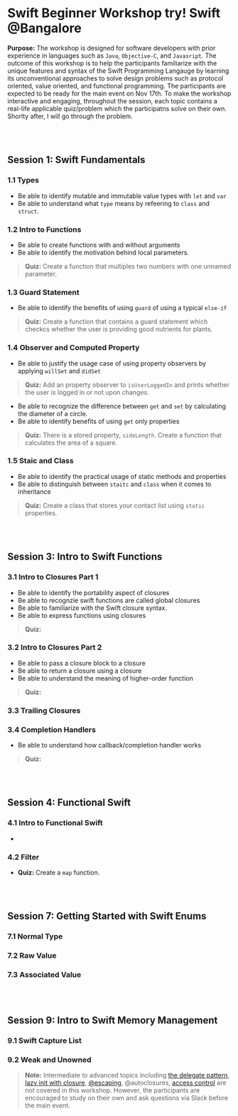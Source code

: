 # Swift Beginner Workshop try! Swift @Bangalore
**Purpose:** The workshop is designed for software developers with prior experience in languages such as `Java`, `Objective-C`, and `Javasript`. The outcome of this workshop is to help the participants familiarize with the unique features and syntax of the Swift Programming Langauge by learning its unconventional approaches to solve design problems such as protocol oriented, value oriented, and functional programming. The participants are expected to be ready for the main event on Nov 17th. To make the workshop interactive and engaging, throughout the session, each topic contains a real-life applicable quiz/problem which the participatns solve on their own. Shorlty after, I will go through the problem. 

<br>
<br>

## Session 1: Swift Fundamentals
### 1.1 Types
- Be able to identify mutable and immutable value types with `let` and `var`
- Be able to understand what `type` means by refeering to `class` and `struct`. 

### 1.2 Intro to Functions
- Be able to create functions with and without arguments
- Be able to identify the motivation behind local parameters.
> **Quiz:** Create a function that multiples two numbers with one unnamed parameter. 

### 1.3 Guard Statement
- Be able to identify the benefits of using `guard` of using a typical `else-if`
> **Quiz:** Create a function that contains a guard statement which checkcs whether the user is providing good nutrients for plants. 

### 1.4 Observer and Computed Property
- Be able to justify the usage case of using property observers by applying `willSet` and `didSet`
> **Quiz:** Add an property observer to `isUserLoggedIn` and prints whether the user is logged in or not upon changes. 
- Be able to recognize the difference between `get` and `set` by calculating the diameter of a circle. 
- Be able to identify benefits of using `get` only properties
> **Quiz:** There is a stored property, `sideLength`. Create a function that calculates the area of a square.  

### 1.5 Staic and Class 
- Be able to identify the practical usage of static methods and properties 
- Be able to distinguish between `staitc` and `class` when it comes to inheritance
> **Quiz:** Create a class that stores your contact list using `static` properties. 

<br>
<br>

## Session 3: Intro to Swift Functions
### 3.1 Intro to Closures Part 1
- Be able to identify the portability aspect of closures 
- Be able to recognzie swift functions are called global closures 
- Be able to familiarize with the Swift closure syntax. 
- Be able to express functions using closures
> **Quiz:** 

### 3.2 Intro to Closures Part 2
- Be able to pass a closure block to a closure 
- Be able to return a closure using a closure
- Be able to understand the meaning of higher-order function
> **Quiz:** 

### 3.3 Trailing Closures

### 3.4 Completion Handlers 
- Be able to understand how callback/completion handler works
> **Quiz:**

<br>
<br>

## Session 4: Functional Swift

### 4.1 Intro to Functional Swift
- 
### 4.2 Filter
- **Quiz:** Create a `map` function. 

<br>
<br>

## Session 7: Getting Started with Swift Enums
### 7.1 Normal Type

### 7.2 Raw Value

### 7.3 Associated Value

<br>
<br>

## Session 9: Intro to Swift Memory Management
### 9.1 Swift Capture List

### 9.2 Weak and Unowned



> **Note:** Intermediate to advanced topics including [the delegate pattern](https://www.bobthedeveloper.io/blog/the-complete-understanding-of-swift-delegate-and-data-source), [lazy init with closure](https://www.bobthedeveloper.io/blog/swift-lazy-initialization-with-closures), [@escaping](https://www.andrewcbancroft.com/2017/04/26/what-in-the-world-is-an-escaping-closure-in-swift/
), @autoclosures, [access control](https://www.bobthedeveloper.io/blog/the-complete-understanding-of-access-control-in-swift) are not covered in this workshop. However, the participants are encouraged to study on their own and ask questions via Slack before the main event. 
